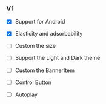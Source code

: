 ### V1

- [x] Support for Android

- [x] Elasticity and adsorbability

- [ ] Custom the size

- [ ] Support the Light and Dark theme

- [ ] Custom the BannerItem

- [ ] Control Button

- [ ] Autoplay
